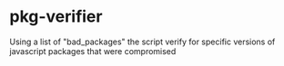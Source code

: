 # pkg-verifier

Using a list of "bad_packages" the script verify for specific versions of javascript packages that were compromised
